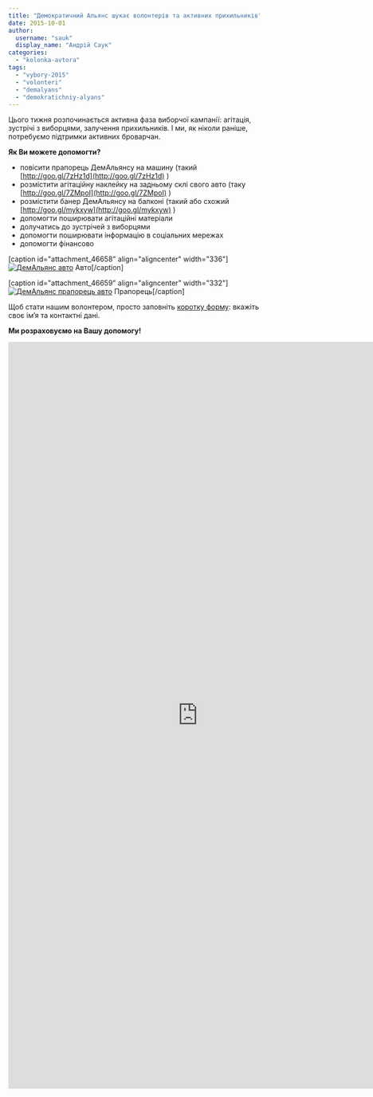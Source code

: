 ```yaml
---
title: "Демократичний Альянс шукає волонтерів та активних прихильників"
date: 2015-10-01
author: 
  username: "sauk"
  display_name: "Андрій Саук"
categories: 
  - "kolonka-avtora"
tags: 
  - "vybory-2015"
  - "volonteri"
  - "demalyans"
  - "demokratichniy-alyans"
---
```


Цього тижня розпочинається активна фаза виборчої кампанії: агітація, зустрічі з виборцями, залучення прихильників. І ми, як ніколи раніше, потребуємо підтримки активних броварчан.

**Як Ви можете допомогти?**

- повісити прапорець ДемАльянсу на машину (такий [http://goo.gl/7zHz1d](http://goo.gl/7zHz1d) )
- розмістити агітаційну наклейку на задньому склі свого авто (таку [http://goo.gl/7ZMpoI](http://goo.gl/7ZMpoI) )
- розмістити банер ДемАльянсу на балконі (такий або схожий [http://goo.gl/mykxyw](http://goo.gl/mykxyw) )
- допомогти поширювати агітаційні матеріали
- долучатись до зустрічей з виборцями
- допомогти поширювати інформацію в соціальних мережах
- допомогти фінансово

\[caption id="attachment\_46658" align="aligncenter" width="336"\][![ДемАльянс авто](https://mpz.brovary.org/wp-content/uploads/2015/10/h2.png)](https://mpz.brovary.org/wp-content/uploads/2015/10/h2.png) Авто\[/caption\]

\[caption id="attachment\_46659" align="aligncenter" width="332"\][![ДемАльянс прапорець авто](https://mpz.brovary.org/wp-content/uploads/2015/10/h3.png)](https://mpz.brovary.org/wp-content/uploads/2015/10/h3.png) Прапорець\[/caption\]

Щоб стати нашим волонтером, просто заповніть [коротку форму](https://docs.google.com/forms/d/1D9XsKlTe-uA7UfMfjN_kR5CB5eWC3d-E5ocFKaO17xU/viewform): вкажіть своє ім’я та контактні дані.

**Ми розраховуємо на Вашу допомогу!**

<iframe src="https://docs.google.com/forms/d/1D9XsKlTe-uA7UfMfjN_kR5CB5eWC3d-E5ocFKaO17xU/viewform?embedded=true" width="760" height="1500" frameborder="0" marginwidth="0" marginheight="0">Loading...</iframe>
